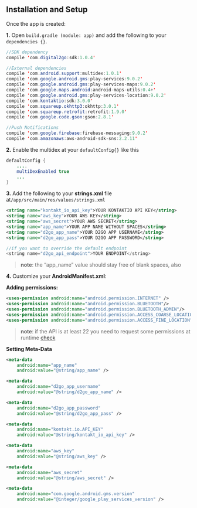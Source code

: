 ## Installation and Setup
Once the app is created:

**1.** Open `build.gradle (module: app)` and add the following to your `dependencies {}`.

```java
//SDK dependency
compile 'com.digital2go:sdk:1.0.4'

//External dependencies
compile 'com.android.support:multidex:1.0.1'
compile 'com.google.android.gms:play-services:9.0.2'
compile 'com.google.android.gms:play-services-maps:9.0.2'
compile 'com.google.maps.android:android-maps-utils:0.4+'
compile 'com.google.android.gms:play-services-location:9.0.2'
compile 'com.kontaktio:sdk:3.0.0'
compile 'com.squareup.okhttp3:okhttp:3.0.1'
compile 'com.squareup.retrofit:retrofit:1.9.0'
compile 'com.google.code.gson:gson:2.8.1'

//Push Notifications
compile 'com.google.firebase:firebase-messaging:9.0.2'
compile 'com.amazonaws:aws-android-sdk-sns:2.2.11'
```

**2.** Enable the multidex at your `defaultConfig{}` like this

```java
defaultConfig {
	....
	multiDexEnabled true
	...
}
```

**3.** Add the following to your **strings.xml** file at`/app/src/main/res/values/strings.xml` 


```xml
<string name="kontakt_io_api_key">YOUR KONTAKTIO API KEY</string>
<string name="aws_key">YOUR AWS KEY</string>
<string name="aws_secret">YOUR AWS SECRET</string>
<string name="app_name">YOUR APP NAME WITHOUT SPACES</string>
<string name="d2go_app_name">YOUR D2GO APP USERNAME</string>
<string name="d2go_app_pass">YOUR D2GO APP PASSWORD</string>
```

```java
//if you want to override the default endpoint
<string name="d2go_api_endpoint">YOUR ENDPOINT</string>
```

> **note**: the “app_name” value should stay free of blank spaces, also

**4.** Customize your **AndroidManifest.xml**:

**Adding permissions:**

```xml
<uses-permission android:name="android.permission.INTERNET" />
<uses-permission android:name="android.permission.BLUETOOTH"/>
<uses-permission android:name="android.permission.BLUETOOTH_ADMIN"/>
<uses-permission android:name="android.permission.ACCESS_COARSE_LOCATION"/>
<uses-permission android:name="android.permission.ACCESS_FINE_LOCATION"/>
```

> **note**: if the API is at least 22 you need to request some permissions at runtime [check](https://developer.android.com/training/permissions/requesting.html)

**Setting Meta-Data**

```xml
<meta-data 
	android:name="app_name" 
	android:value="@string/app_name" />

<meta-data 
	android:name="d2go_app_username" 
	android:value="@string/d2go_app_name" />

<meta-data 
	android:name="d2go_app_password" 
	android:value="@string/d2go_app_pass" />

<meta-data 
	android:name="kontakt.io.API_KEY"
	android:value="@string/kontakt_io_api_key" />

<meta-data 
	android:name="aws_key" 
	android:value="@string/aws_key" />

<meta-data 
	android:name="aws_secret" 
	android:value="@string/aws_secret" />

<meta-data 
	android:name="com.google.android.gms.version" 
	android:value="@integer/google_play_services_version" />
```

